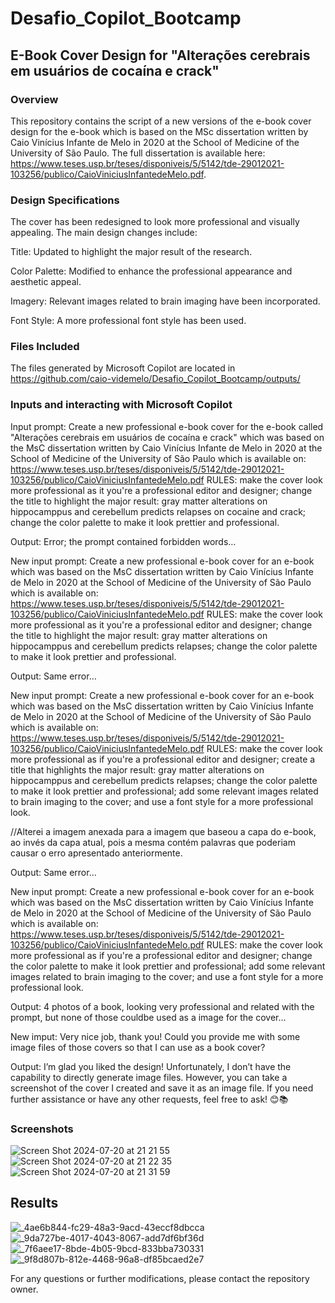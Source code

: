 # Desafio_Copilot_Bootcamp
## E-Book Cover Design for "Alterações cerebrais em usuários de cocaína e crack"

### Overview
This repository contains the script of a new versions of the e-book cover design for the e-book which is based on the MSc dissertation written by Caio Vinícius Infante de Melo in 2020 at the School of Medicine of the University of São Paulo. The full dissertation is available here: https://www.teses.usp.br/teses/disponiveis/5/5142/tde-29012021-103256/publico/CaioViniciusInfantedeMelo.pdf.

### Design Specifications
The cover has been redesigned to look more professional and visually appealing. The main design changes include:

Title: Updated to highlight the major result of the research.

Color Palette: Modified to enhance the professional appearance and aesthetic appeal.

Imagery: Relevant images related to brain imaging have been incorporated.

Font Style: A more professional font style has been used.

### Files Included

The files generated by Microsoft Copilot are located in https://github.com/caio-videmelo/Desafio_Copilot_Bootcamp/outputs/

### Inputs and interacting with Microsoft Copilot

Input prompt: Create a new professional e-book cover for the e-book called "Alterações cerebrais em usuários de cocaína e crack" which was based on the MsC dissertation written by Caio Vinícius Infante de Melo in 2020 at the School of Medicine of the University of São Paulo which is available on: https://www.teses.usp.br/teses/disponiveis/5/5142/tde-29012021-103256/publico/CaioViniciusInfantedeMelo.pdf
RULES: make the cover look more professional as it you're a professional editor and designer; change the title to highlight the major result: gray matter alterations on hippocamppus and cerebellum predicts relapses on cocaine and crack; change the color palette to make it look prettier and professional.

Output: Error; the prompt contained forbidden words…

New input prompt: Create a new professional e-book cover for an e-book which was based on the MsC dissertation written by Caio Vinícius Infante de Melo in 2020 at the School of Medicine of the University of São Paulo which is available on: https://www.teses.usp.br/teses/disponiveis/5/5142/tde-29012021-103256/publico/CaioViniciusInfantedeMelo.pdf
RULES: make the cover look more professional as it you're a professional editor and designer; change the title to highlight the major result: gray matter alterations on hippocamppus and cerebellum predicts relapses; change the color palette to make it look prettier and professional.

Output: Same error…

New input prompt: Create a new professional e-book cover for an e-book which was based on the MsC dissertation written by Caio Vinícius Infante de Melo in 2020 at the School of Medicine of the University of São Paulo which is available on: https://www.teses.usp.br/teses/disponiveis/5/5142/tde-29012021-103256/publico/CaioViniciusInfantedeMelo.pdf
RULES: make the cover look more professional as if you're a professional editor and designer; create a title that highlights the major result: gray matter alterations on hippocamppus and cerebellum predicts relapses; change the color palette to make it look prettier and professional; add some relevant images related to brain imaging to the cover; and use a font style for a more professional look.

//Alterei a imagem anexada para a imagem que baseou a capa do e-book, ao invés da capa atual, pois a mesma contém palavras que poderiam causar o erro apresentado anteriormente.

Output: Same error…

New input prompt: Create a new professional e-book cover for an e-book which was based on the MsC dissertation written by Caio Vinícius Infante de Melo in 2020 at the School of Medicine of the University of São Paulo which is available on: https://www.teses.usp.br/teses/disponiveis/5/5142/tde-29012021-103256/publico/CaioViniciusInfantedeMelo.pdf
RULES: make the cover look more professional as if you're a professional editor and designer; change the color palette to make it look prettier and professional; add some relevant images related to brain imaging to the cover; and use a font style for a more professional look.

Output: 4 photos of a book, looking very professional and related with the prompt, but none of those couldbe used as a image for the cover…

New imput: Very nice job, thank you! Could you provide me with some image files of those covers so that I can use as a book cover?

Output: I’m glad you liked the design! Unfortunately, I don’t have the capability to directly generate image files. However, you can take a screenshot of the cover I created and save it as an image file. If you need further assistance or have any other requests, feel free to ask! 😊📚

### Screenshots

![Screen Shot 2024-07-20 at 21 21 55](https://github.com/user-attachments/assets/1cd1bcdb-bedc-4079-80ce-6e2460c0bc46)
![Screen Shot 2024-07-20 at 21 22 35](https://github.com/user-attachments/assets/974b58ba-b31c-46cf-bf42-15d4ccf8dcb8)
![Screen Shot 2024-07-20 at 21 31 59](https://github.com/user-attachments/assets/b71ad350-9149-4192-b223-1e67b8028846)

## Results

![_4ae6b844-fc29-48a3-9acd-43eccf8dbcca](https://github.com/user-attachments/assets/a48be2d1-2653-4309-a244-07d5e232487f)
![_9da727be-4017-4043-8067-add7df6bf36d](https://github.com/user-attachments/assets/3a40fda1-b47e-4b6a-99da-6aba8479003f)
![_7f6aee17-8bde-4b05-9bcd-833bba730331](https://github.com/user-attachments/assets/c211a47b-1b6f-4106-8e28-0a24d951046c)
![_9f8d807b-812e-4468-96a8-df85bcaed2e7](https://github.com/user-attachments/assets/847560a0-c254-4fa3-ab5a-415983faeedd)


For any questions or further modifications, please contact the repository owner.
